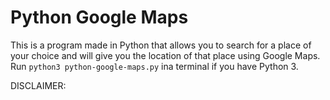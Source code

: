 # Python Google Maps
This is a program made in Python that allows you to search for a place of your choice and will give you the location of that place using Google Maps. Run `python3 python-google-maps.py` ina terminal if you have Python 3.

DISCLAIMER: 
